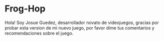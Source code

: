 # Frog-Hop

Hola! Soy Josue Guedez, desarrollador novato de videojuegos, gracias por probar esta version de mi nuevo juego, por favor dime tus comentarios y recomendaciones sobre el juego.
